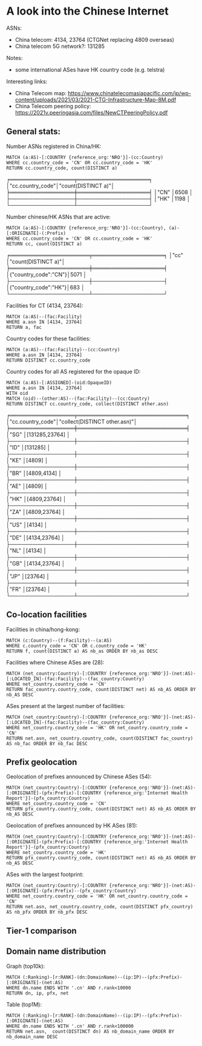 # A look into the Chinese Internet

ASNs:
- China telecom: 4134, 23764 (CTGNet replacing 4809 overseas)
- China telecom 5G network?: 131285

Notes: 
- some international ASes have HK country code (e.g. telstra)


Interesting links:
- China Telecom map: https://www.chinatelecomasiapacific.com/jp/wp-content/uploads/2021/03/2021-CTG-Infrastructure-Map-8M.pdf
- China Telecom peering policy: https://2021v.peeringasia.com/files/NewCTPeeringPolicy.pdf


## General stats:
Number ASNs registered in China/HK:
```
MATCH (a:AS)-[:COUNTRY {reference_org:'NRO'}]-(cc:Country)
WHERE cc.country_code = 'CN' OR cc.country_code = 'HK'
RETURN cc.country_code, count(DISTINCT a)
```
╒═════════════════╤═══════════════════╕
│"cc.country_code"│"count(DISTINCT a)"│
╞═════════════════╪═══════════════════╡
│"CN"             │6508               │
├─────────────────┼───────────────────┤
│"HK"             │1198               │
└─────────────────┴───────────────────┘

Number chinese/HK ASNs that are active:
```
MATCH (a:AS)-[:COUNTRY {reference_org:'NRO'}]-(cc:Country), (a)-[:ORIGINATE]-(:Prefix)
WHERE cc.country_code = 'CN' OR cc.country_code = 'HK'
RETURN cc, count(DISTINCT a)
```
╒═════════════════════╤═══════════════════╕
│"cc"                 │"count(DISTINCT a)"│
╞═════════════════════╪═══════════════════╡
│{"country_code":"CN"}│5071               │
├─────────────────────┼───────────────────┤
│{"country_code":"HK"}│683                │
└─────────────────────┴───────────────────┘

Facilities for CT (4134, 23764):
```
MATCH (a:AS)--(fac:Facility)
WHERE a.asn IN [4134, 23764]
RETURN a, fac
```

Country codes for these facilities:
```
MATCH (a:AS)--(fac:Facility)--(cc:Country)
WHERE a.asn IN [4134, 23764]
RETURN DISTINCT cc.country_code
```

Country codes for all AS registered for the opaque ID:
```
MATCH (a:AS)-[:ASSIGNED]-(oid:OpaqueID)
WHERE a.asn IN [4134, 23764]
WITH oid
MATCH (oid)--(other:AS)--(fac:Facility)--(cc:Country)
RETURN DISTINCT cc.country_code, collect(DISTINCT other.asn)
```
╒═════════════════╤═════════════════════════════╕
│"cc.country_code"│"collect(DISTINCT other.asn)"│
╞═════════════════╪═════════════════════════════╡
│"SG"             │[131285,23764]               │
├─────────────────┼─────────────────────────────┤
│"ID"             │[131285]                     │
├─────────────────┼─────────────────────────────┤
│"KE"             │[4809]                       │
├─────────────────┼─────────────────────────────┤
│"BR"             │[4809,4134]                  │
├─────────────────┼─────────────────────────────┤
│"AE"             │[4809]                       │
├─────────────────┼─────────────────────────────┤
│"HK"             │[4809,23764]                 │
├─────────────────┼─────────────────────────────┤
│"ZA"             │[4809,23764]                 │
├─────────────────┼─────────────────────────────┤
│"US"             │[4134]                       │
├─────────────────┼─────────────────────────────┤
│"DE"             │[4134,23764]                 │
├─────────────────┼─────────────────────────────┤
│"NL"             │[4134]                       │
├─────────────────┼─────────────────────────────┤
│"GB"             │[4134,23764]                 │
├─────────────────┼─────────────────────────────┤
│"JP"             │[23764]                      │
├─────────────────┼─────────────────────────────┤
│"FR"             │[23764]                      │
└─────────────────┴─────────────────────────────┘

## Co-location facilities 
Facilities in china/hong-kong:
```
MATCH (c:Country)--(f:Facility)--(a:AS)
WHERE c.country_code = 'CN' OR c.country_code = 'HK'
RETURN f, count(DISTINCT a) AS nb_as ORDER BY nb_as DESC
```

Facilities where Chinese ASes are (28):
```
MATCH (net_country:Country)-[:COUNTRY {reference_org:'NRO'}]-(net:AS)-[:LOCATED_IN]-(fac:Facility)--(fac_country:Country)
WHERE net_country.country_code = 'CN'
RETURN fac_country.country_code, count(DISTINCT net) AS nb_AS ORDER BY nb_AS DESC
```

ASes present at the largest number of facilities:
```
MATCH (net_country:Country)-[:COUNTRY {reference_org:'NRO'}]-(net:AS)-[:LOCATED_IN]-(fac:Facility)--(fac_country:Country)
WHERE net_country.country_code = 'HK' OR net_country.country_code = 'CN'
RETURN net.asn, net_country.country_code, count(DISTINCT fac_country) AS nb_fac ORDER BY nb_fac DESC
```

## Prefix geolocation
Geolocation of prefixes announced by Chinese ASes (54):
```
MATCH (net_country:Country)-[:COUNTRY {reference_org:'NRO'}]-(net:AS)-[:ORIGINATE]-(pfx:Prefix)-[:COUNTRY {reference_org:'Internet Health Report'}]-(pfx_country:Country)
WHERE net_country.country_code = 'CN'
RETURN pfx_country.country_code, count(DISTINCT net) AS nb_AS ORDER BY nb_AS DESC
```

Geolocation of prefixes announced by HK ASes (81):
```
MATCH (net_country:Country)-[:COUNTRY {reference_org:'NRO'}]-(net:AS)-[:ORIGINATE]-(pfx:Prefix)-[:COUNTRY {reference_org:'Internet Health Report'}]-(pfx_country:Country)
WHERE net_country.country_code = 'HK'
RETURN pfx_country.country_code, count(DISTINCT net) AS nb_AS ORDER BY nb_AS DESC
```

ASes with the largest footprint:
```
MATCH (net_country:Country)-[:COUNTRY {reference_org:'NRO'}]-(net:AS)-[:ORIGINATE]-(pfx:Prefix)--(pfx_country:Country)
WHERE net_country.country_code = 'HK' OR net_country.country_code = 'CN'
RETURN net.asn, net_country.country_code, count(DISTINCT pfx_country) AS nb_pfx ORDER BY nb_pfx DESC
```

## Tier-1 comparison


## Domain name distribution
Graph (top10k):
```
MATCH (:Ranking)-[r:RANK]-(dn:DomainName)--(ip:IP)--(pfx:Prefix)-[:ORIGINATE]-(net:AS)
WHERE dn.name ENDS WITH '.cn' AND r.rank<10000
RETURN dn, ip, pfx, net
```

Table (top1M):
```
MATCH (:Ranking)-[r:RANK]-(dn:DomainName)--(ip:IP)--(pfx:Prefix)-[:ORIGINATE]-(net:AS)
WHERE dn.name ENDS WITH '.cn' AND r.rank<100000
RETURN net.asn,  count(DISTINCT dn) AS nb_domain_name ORDER BY nb_domain_name DESC
```
